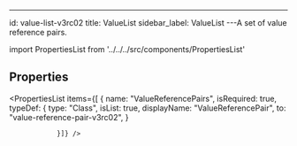 --- 
id: value-list-v3rc02 
title: ValueList 
sidebar_label: ValueList 
---A set of value reference pairs.

import PropertiesList from '../../../src/components/PropertiesList' 

## Properties 

<PropertiesList items={[ 
{
                    name: "ValueReferencePairs",
                    isRequired: true,
                    typeDef: 
    {
        type: "Class",
        isList: true,
        displayName: "ValueReferencePair",
        to: "value-reference-pair-v3rc02",
    }
    
                }]} /> 
 
